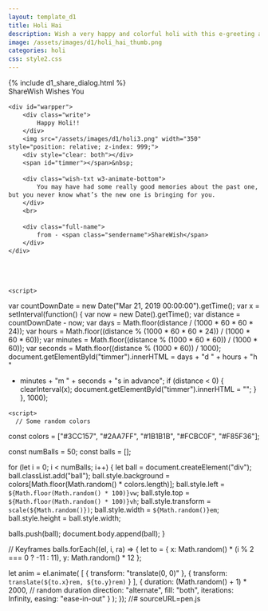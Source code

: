 ```yaml
---
layout: template_d1
title: Holi Hai
description: Wish a very happy and colorful holi with this e-greeting and your name
image: /assets/images/d1/holi_hai_thumb.png
categories: holi
css: style2.css
---
```

<body class="holi">
	{% include d1_share_dialog.html %}
<div class="top">
          <span class="sendername">ShareWish</span>
        <span> Wishes You </span>
    </div>
    
    <div id="warpper">
		<div class="write">
			Happy Holi!!
		</div>
		<img src="/assets/images/d1/holi3.png" width="350" style="position: relative; z-index: 999;">
        <div style="clear: both"></div>
        <span id="timmer"></span>&nbsp;
        
		<div class="wish-txt w3-animate-bottom">
			You may have had some really good memories about the past one, but you never know what’s the new one is bringing for you. 
		</div>
		<br>

		<div class="full-name">
			from - <span class="sendername">ShareWish</span>
		</div>
	</div>
    
    
  
    
    <script>
var countDownDate = new Date("Mar 21, 2019 00:00:00").getTime();
var x = setInterval(function() {
  var now = new Date().getTime();
  var distance = countDownDate - now;
  var days = Math.floor(distance / (1000 * 60 * 60 * 24));
  var hours = Math.floor((distance % (1000 * 60 * 60 * 24)) / (1000 * 60 * 60));
  var minutes = Math.floor((distance % (1000 * 60 * 60)) / (1000 * 60));
  var seconds = Math.floor((distance % (1000 * 60)) / 1000);
  document.getElementById("timmer").innerHTML = days + "d " + hours + "h "
  + minutes + "m " + seconds + "s in advance";
  if (distance < 0) {
    clearInterval(x);
    document.getElementById("timmer").innerHTML = "";
  }
}, 1000);
</script>
 
    <script>
      // Some random colors
const colors = ["#3CC157", "#2AA7FF", "#1B1B1B", "#FCBC0F", "#F85F36"];

const numBalls = 50;
const balls = [];

for (let i = 0; i < numBalls; i++) {
  let ball = document.createElement("div");
  ball.classList.add("ball");
  ball.style.background = colors[Math.floor(Math.random() * colors.length)];
  ball.style.left = `${Math.floor(Math.random() * 100)}vw`;
  ball.style.top = `${Math.floor(Math.random() * 100)}vh`;
  ball.style.transform = `scale(${Math.random()})`;
  ball.style.width = `${Math.random()}em`;
  ball.style.height = ball.style.width;
  
  balls.push(ball);
  document.body.append(ball);
}

// Keyframes
balls.forEach((el, i, ra) => {
  let to = {
    x: Math.random() * (i % 2 === 0 ? -11 : 11),
    y: Math.random() * 12
  };

  let anim = el.animate(
    [
      { transform: "translate(0, 0)" },
      { transform: `translate(${to.x}rem, ${to.y}rem)` }
    ],
    {
      duration: (Math.random() + 1) * 2000, // random duration
      direction: "alternate",
      fill: "both",
      iterations: Infinity,
      easing: "ease-in-out"
    }
  );
});
      //# sourceURL=pen.js
    </script>
    
    
</body>